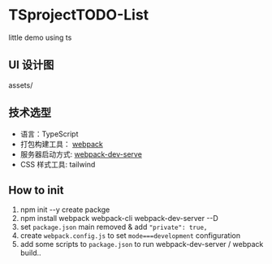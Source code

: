 # TS**project**TODO-List

little demo using ts

## UI 设计图

assets/

## 技术选型

- 语言：TypeScript
- 打包构建工具： [webpack](https://webpack.js.org/guides/getting-started/)
- 服务器启动方式: [webpack-dev-serve](https://github.com/webpack/webpack-dev-server)
- CSS 样式工具: tailwind
<!-- - CSS样式工具: SCSS -->

## How to init

1. npm init --y create packge
2. npm install webpack webpack-cli webpack-dev-server --D
3. set `package.json` main removed & add `"private": true,`
4. create `webpack.config.js` to set `mode===development` configuration
5. add some scripts to `package.json` to run webpack-dev-server / webpack build..
